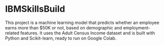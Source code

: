 # IBMSkillsBuild
This project is a machine learning model that predicts whether an employee earns more than $50K or not, based on demographic and employment-related features. It uses the Adult Census Income dataset and is built with Python and Scikit-learn, ready to run on Google Colab.
